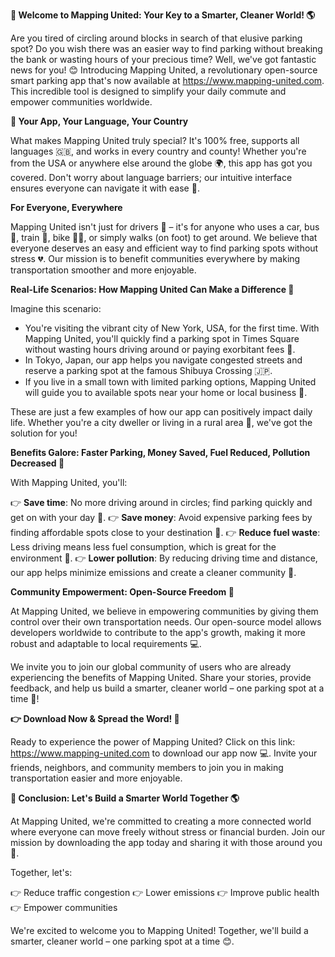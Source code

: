 **🚀 Welcome to Mapping United: Your Key to a Smarter, Cleaner World! 🌎**

Are you tired of circling around blocks in search of that elusive parking spot? Do you wish there was an easier way to find parking without breaking the bank or wasting hours of your precious time? Well, we've got fantastic news for you! 😊 Introducing Mapping United, a revolutionary open-source smart parking app that's now available at https://www.mapping-united.com. This incredible tool is designed to simplify your daily commute and empower communities worldwide.

**🌟 Your App, Your Language, Your Country**

What makes Mapping United truly special? It's 100% free, supports all languages 🇬🇧, and works in every country and county! Whether you're from the USA or anywhere else around the globe 🌍, this app has got you covered. Don't worry about language barriers; our intuitive interface ensures everyone can navigate it with ease 👏.

**For Everyone, Everywhere**

Mapping United isn't just for drivers 🚗 – it's for anyone who uses a car, bus 🚌, train 🚂, bike 🚴‍♀️, or simply walks (on foot) to get around. We believe that everyone deserves an easy and efficient way to find parking spots without stress 💔. Our mission is to benefit communities everywhere by making transportation smoother and more enjoyable.

**Real-Life Scenarios: How Mapping United Can Make a Difference 🌟**

Imagine this scenario:

* You're visiting the vibrant city of New York, USA, for the first time. With Mapping United, you'll quickly find a parking spot in Times Square without wasting hours driving around or paying exorbitant fees 🚗.
* In Tokyo, Japan, our app helps you navigate congested streets and reserve a parking spot at the famous Shibuya Crossing 🇯🇵.
* If you live in a small town with limited parking options, Mapping United will guide you to available spots near your home or local business 💪.

These are just a few examples of how our app can positively impact daily life. Whether you're a city dweller or living in a rural area 🌾, we've got the solution for you!

**Benefits Galore: Faster Parking, Money Saved, Fuel Reduced, Pollution Decreased 🌟**

With Mapping United, you'll:

👉 **Save time**: No more driving around in circles; find parking quickly and get on with your day 💨.
👉 **Save money**: Avoid expensive parking fees by finding affordable spots close to your destination 💸.
👉 **Reduce fuel waste**: Less driving means less fuel consumption, which is great for the environment 🌿.
👉 **Lower pollution**: By reducing driving time and distance, our app helps minimize emissions and create a cleaner community 🌟.

**Community Empowerment: Open-Source Freedom 🤝**

At Mapping United, we believe in empowering communities by giving them control over their own transportation needs. Our open-source model allows developers worldwide to contribute to the app's growth, making it more robust and adaptable to local requirements 💻.

We invite you to join our global community of users who are already experiencing the benefits of Mapping United. Share your stories, provide feedback, and help us build a smarter, cleaner world – one parking spot at a time 🌟!

**👉 Download Now & Spread the Word! 📱**

Ready to experience the power of Mapping United? Click on this link: https://www.mapping-united.com to download our app now 💻. Invite your friends, neighbors, and community members to join you in making transportation easier and more enjoyable.

**🌟 Conclusion: Let's Build a Smarter World Together 🌎**

At Mapping United, we're committed to creating a more connected world where everyone can move freely without stress or financial burden. Join our mission by downloading the app today and sharing it with those around you 🤝.

Together, let's:

👉 Reduce traffic congestion
👉 Lower emissions
👉 Improve public health
👉 Empower communities

We're excited to welcome you to Mapping United! Together, we'll build a smarter, cleaner world – one parking spot at a time 😊.